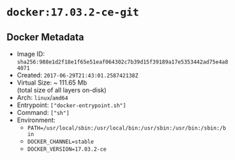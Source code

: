 # `docker:17.03.2-ce-git`

## Docker Metadata

- Image ID: `sha256:988e1d2f18e1f65e51eaf064302c7b39d15f39189a17e5353442ad75e4a84071`
- Created: `2017-06-29T21:43:01.258742138Z`
- Virtual Size: ~ 111.65 Mb  
  (total size of all layers on-disk)
- Arch: `linux`/`amd64`
- Entrypoint: `["docker-entrypoint.sh"]`
- Command: `["sh"]`
- Environment:
  - `PATH=/usr/local/sbin:/usr/local/bin:/usr/sbin:/usr/bin:/sbin:/bin`
  - `DOCKER_CHANNEL=stable`
  - `DOCKER_VERSION=17.03.2-ce`
